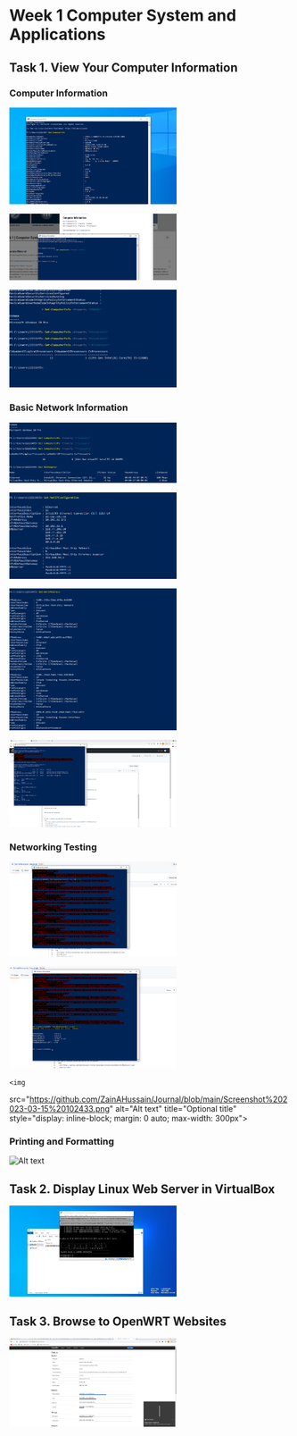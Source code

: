 # Week 1 Computer System and Applications

## Task 1. View Your Computer Information 

### Computer Information
<img
  src="https://github.com/ZainAHussain/Journal/blob/main/Annotation%202023-03-08%20113629.png"
  alt="Alt text"
  title="Optional title"
  style="display: inline-block; margin: 0 auto; max-width: 300px">

<img
  src="https://github.com/ZainAHussain/Journal/blob/main/Annotation%202023-03-08%20113545.png"
  alt="Alt text"
  title="Optional title"
  style="display: inline-block; margin: 0 auto; max-width: 300px">
  
  
  <img
  src="https://github.com/ZainAHussain/Journal/blob/main/Annotation%202023-03-08%20113954.png"
  alt="Alt text"
  title="Optional title"
  style="display: inline-block; margin: 0 auto; max-width: 300px">

### Basic Network Information

<img
  src="https://github.com/ZainAHussain/Journal/blob/main/Annotation%202023-03-08%20114036.png"
  alt="Alt text"
  title="Optional title"
  style="display: inline-block; margin: 0 auto; max-width: 300px">

<img
  src="https://github.com/ZainAHussain/Journal/blob/main/Annotation%202023-03-08%20114122.png"
  alt="Alt text"
  title="Optional title"
  style="display: inline-block; margin: 0 auto; max-width: 300px">
  
  
  <img
  src="https://github.com/ZainAHussain/Journal/blob/main/Annotation%202023-03-08%20114156.png"
  alt="Alt text"
  title="Optional title"
  style="display: inline-block; margin: 0 auto; max-width: 300px">
  
  <img
  src="https://github.com/ZainAHussain/Journal/blob/main/Screenshot%202023-03-15%20100833.png"
  alt="Alt text"
  title="Optional title"
  style="display: inline-block; margin: 0 auto; max-width: 300px">
  

### Networking Testing
  <img
  src="https://github.com/ZainAHussain/Journal/blob/main/Screenshot%202023-03-15%20101751.png"
  alt="Alt text"
  title="Optional title"
  style="display: inline-block; margin: 0 auto; max-width: 300px">
  
 
  <img
  src=" https://github.com/ZainAHussain/Journal/blob/main/Screenshot%202023-03-15%20102300.png"
  alt="Alt text"
  title="Optional title"
  style="display: inline-block; margin: 0 auto; max-width: 300px">
  
    <img
  src="https://github.com/ZainAHussain/Journal/blob/main/Screenshot%202023-03-15%20102433.png"
  alt="Alt text"
  title="Optional title"
  style="display: inline-block; margin: 0 auto; max-width: 300px">

### Printing and Formatting
  <img
  src=""
  alt="Alt text"
  title="Optional title"
  style="display: inline-block; margin: 0 auto; max-width: 300px">


## Task 2. Display Linux Web Server in VirtualBox
<img
  src="https://github.com/ZainAHussain/Journal/blob/main/Annotation%202023-03-08%20121244.png"
  alt="Alt text"
  title="Optional title"
  style="display: inline-block; margin: 0 auto; max-width: 300px">
  
## Task 3. Browse to OpenWRT Websites
<img
  src="https://github.com/ZainAHussain/Journal/blob/main/Annotation%202023-03-08%20123150.png"
  alt="Alt text"
  title="Optional title"
  style="display: inline-block; margin: 0 auto; max-width: 300px">



